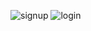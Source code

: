 ![signup](https://github.com/user-attachments/assets/439b91c0-6527-4c94-9a81-11ede3cfe5a5)
![login](https://github.com/user-attachments/assets/10dbf002-8571-43aa-ad86-5fed373e8076)
